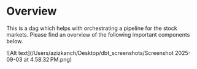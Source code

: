Overview
========
This is a dag which helps with orchestrating a pipeline for the stock markets. Please find an overview of the following important components below.

![Alt text](/Users/azizkanch/Desktop/dbt_screenshots/Screenshot 2025-09-03 at 4.58.32 PM.png)
